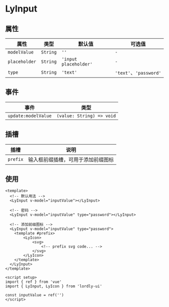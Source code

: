 # LyInput

## 属性
| 属性 | 类型 | 默认值 | 可选值 |
|--------------|-----------|---------|-------------------|
| `modelValue` | `String` | `''` | `-` |
| `placeholder` | `String` | `'input placeholder'` | `-` |
| `type` | `String` | `'text'` | `'text'`、`'password'` |

## 事件

| 事件 | 类型 |
|---------------------|---------------------------|
| `update:modelValue` | `(value: String) => void` |

## 插槽

| 插槽 | 说明 |
|----------|---------------------------------|
| `prefix` | 输入框前缀插槽，可用于添加前缀图标 |

## 使用

```vue
<template>
  <!-- 默认用法 -->
  <LyInput v-model="inputValue"></LyInput>

  <!-- 密码 -->
  <LyInput v-model="inputValue" type="password"></LyInput>

  <!-- 添加前缀图标 -->
  <LyInput v-model="inputValue" type="password">
    <template #prefix>
        <LyIcon>
            <svg>
                <!-- prefix svg code... -->
            </svg>
        </LyIcon>
    </template>
  </LyInput>
</template>

<script setup>
import { ref } from 'vue'
import { LyInput, LyIcon } from 'lordly-ui'

const inputValue = ref('')
</script>
```